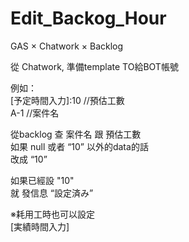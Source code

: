 # Edit_Backog_Hour
GAS × Chatwork  × Backlog

從 Chatwork, 準備template TO給BOT帳號


例如：<br>
[予定時間入力]:10 //預估工數<br>
A-1 //案件名<br>

從backlog 查 案件名 跟 預估工數<br>
如果 null 或者 “10” 以外的data的話<br>
改成 “10”

如果已經設 "10" <br>
就 發信息 “設定済み”

※耗用工時也可以設定<br>
[実績時間入力]
